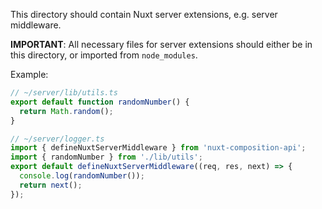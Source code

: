 This directory should contain Nuxt server extensions, e.g. server middleware.

**IMPORTANT**: All necessary files for server extensions should either be in this directory, or imported from `node_modules`.

Example:

```ts
// ~/server/lib/utils.ts
export default function randomNumber() {
  return Math.random();
}
```

```ts
// ~/server/logger.ts
import { defineNuxtServerMiddleware } from 'nuxt-composition-api';
import { randomNumber } from './lib/utils';
export default defineNuxtServerMiddleware((req, res, next) => {
  console.log(randomNumber());
  return next();
});
```
